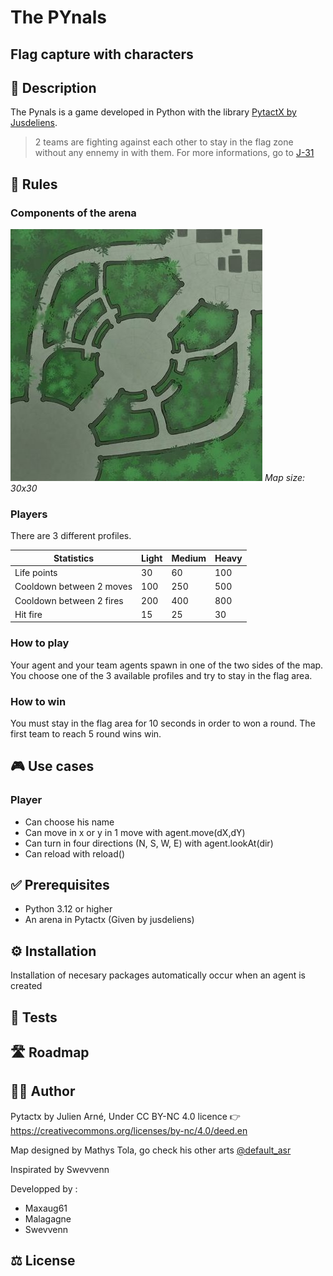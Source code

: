 # The PYnals 
## Flag capture with characters

## 🎯 Description
The Pynals is a game developed in Python with the library [PytactX by Jusdeliens](https://jusdeliens.com/).
> 2 teams are fighting against each other to stay in the flag zone without any ennemy in with them.
> For more informations, go to [J-31](https://jusdeliens.com/2024/04/22/j-31-avant-le-d-day/)
## 🎲 Rules
### Components of the arena

![Arena schema](Ressources/Images/map.jpg)
_Map size: 30x30_


### Players 
There are 3 different profiles.

|Statistics|Light|Medium|Heavy|
|-----|-----|-----|-----|
|Life points|30|60|100|
|Cooldown between 2 moves|100|250|500|
|Cooldown between 2 fires|200|400|800|
|Hit fire|15|25|30|




### How to play
Your agent and your team agents spawn in one of the two sides of the map. You choose one of the 3 available profiles and try to stay in the flag area.

### How to win
You must stay in the flag area for 10 seconds in order to won a round. The first team to reach 5 round wins win.

## 🎮 Use cases
### Player
- Can choose his name
- Can move in x or y in 1 move with agent.move(dX,dY)
- Can turn in four directions (N, S, W, E) with agent.lookAt(dir)
- Can reload with reload()
## ✅ Prerequisites
- Python 3.12 or higher
- An arena in Pytactx (Given by jusdeliens)
## ⚙️ Installation
Installation of necesary packages automatically occur when an agent is created
## 🧪 Tests
## 🛣️ Roadmap
## 🧑‍💻 Author
Pytactx by Julien Arné, Under CC BY-NC 4.0 licence 👉 https://creativecommons.org/licenses/by-nc/4.0/deed.en

Map designed by Mathys Tola, go check his other arts [@default_asr](https://www.instagram.com/default_asr/)

Inspirated by Swevvenn

Developped by :
- Maxaug61
- Malagagne
- Swevvenn

## ⚖️ License
